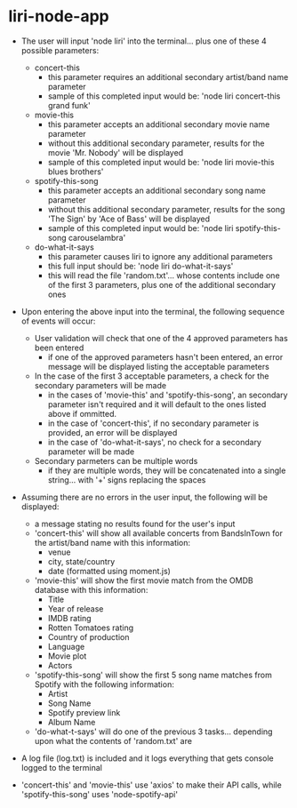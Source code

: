 # liri-node-app

* The user will input 'node liri' into the terminal... plus one of these 4 possible parameters:
  * concert-this
    * this parameter requires an additional secondary artist/band name parameter
    * sample of this completed input would be: 'node liri concert-this grand funk'
  * movie-this
    * this parameter accepts an additional secondary movie name parameter
    * without this additional secondary parameter, results for the movie 'Mr. Nobody' will be displayed
    * sample of this completed input would be: 'node liri movie-this blues brothers'
  * spotify-this-song
    * this parameter accepts an additional secondary song name parameter
    * without this additional secondary parameter, results for the song 'The Sign' by 'Ace of Bass' will be displayed
    * sample of this completed input would be: 'node liri spotify-this-song carouselambra'
  * do-what-it-says
    * this parameter causes liri to ignore any additional parameters
    * this full input should be: 'node liri do-what-it-says'
    * this will read the file 'random.txt'... whose contents include one of the first 3 parameters, plus one of the additional secondary ones

* Upon entering the above input into the terminal, the following sequence of events will occur:
  * User validation will check that one of the 4 approved parameters has been entered
    * if one of the approved parameters hasn't been entered, an error message will be displayed listing the acceptable parameters
  * In the case of the first 3 acceptable parameters, a check for the secondary parameters will be made
    * in the cases of 'movie-this' and 'spotify-this-song', an secondary parameter isn't required and it will default to the ones listed above if ommitted.
    * in the case of 'concert-this', if no secondary parameter is provided, an error will be displayed
    * in the case of 'do-what-it-says', no check for a secondary parameter will be made
  * Secondary parmeters can be multiple words
    * if they are multiple words, they will be concatenated into a single string... with '+' signs replacing the spaces

* Assuming there are no errors in the user input, the following will be displayed:
  * a message stating no results found for the user's input
  * 'concert-this' will show all available concerts from BandsInTown for the artist/band name with this information:
    * venue
    * city, state/country
    * date (formatted using moment.js)
  * 'movie-this' will show the first movie match from the OMDB database with this information:
    * Title
    * Year of release
    * IMDB rating
    * Rotten Tomatoes rating
    * Country of production
    * Language
    * Movie plot
    * Actors
  * 'spotify-this-song' will show the first 5 song name matches from Spotify with the following information:
    * Artist
    * Song Name
    * Spotify preview link
    * Album Name
  * 'do-what-t-says' will do one of the previous 3 tasks... depending upon what the contents of 'random.txt' are

* A log file (log.txt) is included and it logs everything that gets console logged to the terminal

* 'concert-this' and 'movie-this' use 'axios' to make their API calls, while 'spotify-this-song' uses 'node-spotify-api'